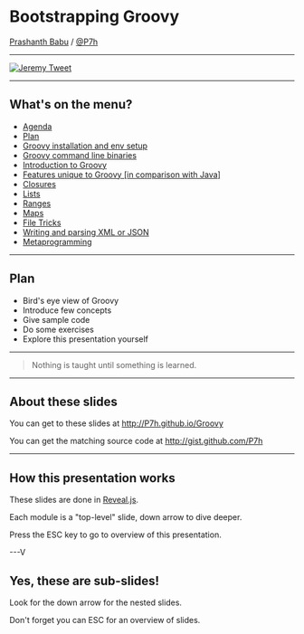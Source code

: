 # Bootstrapping Groovy


[Prashanth Babu](http://P7h.org) / [@P7h](http://twitter.com/P7h)


---

[![Jeremy Tweet](https://raw.github.com/P7h/P7h.github.io/master/Groovy/img/Tweet_Jeremy.png)](https://twitter.com/jeremyckahn/statuses/322390046491688960)

---

## What's on the menu?

* <a href="#/3">Agenda</a>
* <a href="#/4">Plan</a>
* <a href="#/7">Groovy installation and env setup</a>
* <a href="#/8">Groovy command line binaries</a>
* <a href="#/9">Introduction to Groovy
* <a href="#/10">Features unique to Groovy [in comparison with Java]</a>
* <a href="#/11">Closures</a>
* <a href="#/12">Lists</a>
* <a href="#/13">Ranges</a>
* <a href="#/14">Maps</a>
* <a href="#/15">File Tricks</a>
* <a href="#/16">Writing and parsing XML or JSON</a>
* <a href="#/17">Metaprogramming</a>

---

## Plan

* Bird's eye view of Groovy
* Introduce few concepts
* Give sample code
* Do some exercises
* Explore this presentation yourself

---

> Nothing is taught until something is learned.

---

## About these slides

You can get to these slides at http://P7h.github.io/Groovy

You can get the matching source code at http://gist.github.com/P7h

---

## How this presentation works

These slides are done in [Reveal.js](http://lab.hakim.se/reveal-js).

Each module is a "top-level" slide, down arrow to dive deeper.

Press the ESC key to go to overview of this presentation.

---V

<section data-background="#000000">
<h2>Yes, these are sub-slides!</h2>
<p>Look for the down arrow for the nested slides.</p>
<p>Don't forget you can ESC for an overview of slides.</p>
</section>